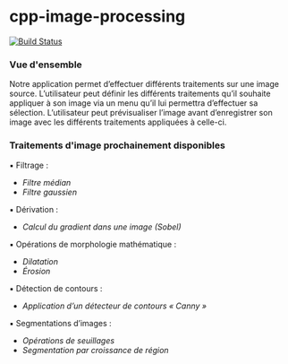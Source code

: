 # cpp-image-processing

[![Build Status](https://travis-ci.org/joemccann/dillinger.svg?branch=master)](https://travis-ci.org/joemccann/dillinger)

### Vue d'ensemble

Notre application permet d’effectuer différents traitements sur une image source. L’utilisateur peut définir les différents traitements qu’il souhaite appliquer à son image via un menu qu’il lui permettra d’effectuer sa sélection. L’utilisateur peut prévisualiser l’image avant d’enregistrer son image avec les différents traitements appliquées à celle-ci.

### Traitements d'image prochainement disponibles

 ▪ Filtrage : 
- *Filtre médian* 
- *Filtre gaussien* 

▪ Dérivation :
- *Calcul du gradient dans une image (Sobel)* 

▪ Opérations de morphologie mathématique :  
- *Dilatation* 
- *Érosion* 

▪ Détection de contours :  
- *Application d’un détecteur de contours « Canny »* 

▪ Segmentations d’images :  
- *Opérations de seuillages* 
- *Segmentation par croissance de région*
